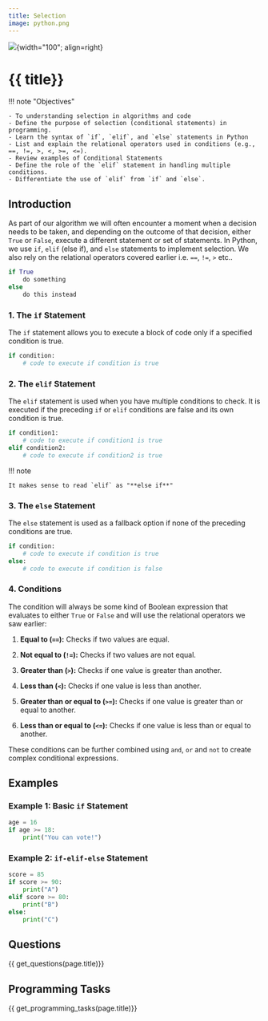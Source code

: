 ```yaml
---
title: Selection
image: python.png
---
```


![](../../assets/images/topics/{{image}}){width="100"; align=right}

# {{ title}}

!!! note  "Objectives"

    - To understanding selection in algorithms and code
    - Define the purpose of selection (conditional statements) in programming.
    - Learn the syntax of `if`, `elif`, and `else` statements in Python
    - List and explain the relational operators used in conditions (e.g., ==, !=, >, <, >=, <=).
    - Review examples of Conditional Statements
    - Define the role of the `elif` statement in handling multiple conditions.
    - Differentiate the use of `elif` from `if` and `else`.

## Introduction

As part of our algorithm we will often encounter a moment when a decision needs to be taken, and depending on the outcome of that decision, either `True` or `False`, execute a different statement or set of statements. In Python, we use `if`, `elif` (else if), and `else` statements to implement selection.  We also rely on the relational operators covered earlier i.e. `==`, `!=`, `>` etc..

```python
if True
    do something
else
    do this instead
```

### 1. The `if` Statement
The `if` statement allows you to execute a block of code only if a specified condition is true.

```python
if condition:
    # code to execute if condition is true
```

### 2. The `elif` Statement
The `elif` statement is used when you have multiple conditions to check. It is executed if the preceding `if` or `elif` conditions are false and its own condition is true.

```python
if condition1:
    # code to execute if condition1 is true
elif condition2:
    # code to execute if condition2 is true
```

!!! note

    It makes sense to read `elif` as "**else if**"


### 3. The `else` Statement
The `else` statement is used as a fallback option if none of the preceding conditions are true.

```python
if condition:
    # code to execute if condition is true
else:
    # code to execute if condition is false
```

### 4. Conditions

The condition will always be some kind of Boolean expression that evaluates to either `True` or `False` and will use the relational operators we saw earlier:

1. **Equal to (`==`):** Checks if two values are equal.

2. **Not equal to (`!=`):** Checks if two values are not equal.

3. **Greater than (`>`):** Checks if one value is greater than another.

4. **Less than (`<`):** Checks if one value is less than another.

5. **Greater than or equal to (`>=`):** Checks if one value is greater than or equal to another.

6. **Less than or equal to (`<=`):** Checks if one value is less than or equal to another.

These conditions can be further combined using `and`, `or` and `not` to create complex conditional expressions.

## Examples

### Example 1: Basic `if` Statement

```python
age = 16
if age >= 18:
    print("You can vote!")
```

### Example 2: `if-elif-else` Statement

```python
score = 85
if score >= 90:
    print("A")
elif score >= 80:
    print("B")
else:
    print("C")
```


## Questions

{{ get_questions(page.title)}}

## Programming Tasks

{{ get_programming_tasks(page.title)}}